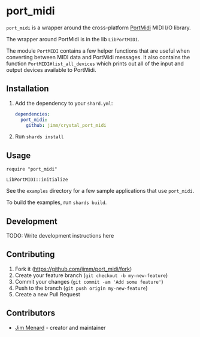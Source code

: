 # port_midi

`port_midi` is a wrapper around the cross-platform
[PortMidi](http://portmedia.sourceforge.net/portmidi/) MIDI I/O library.

The wrapper around PortMidi is in the lib `LibPortMIDI`.

The module `PortMIDI` contains a few helper functions that are useful when
converting between MIDI data and PortMidi messages. It also contains the
function `PortMIDI#list_all_devices` which prints out all of the input and
output devices available to PortMidi.

## Installation

1. Add the dependency to your `shard.yml`:

   ```yaml
   dependencies:
     port_midi:
       github: jimm/crystal_port_midi
   ```

2. Run `shards install`

## Usage

```crystal
require "port_midi"

LibPortMIDI::initialize
```

See the `examples` directory for a few sample applications that use
`port_midi`.

To build the examples, run `shards build`.

## Development

TODO: Write development instructions here

## Contributing

1. Fork it (<https://github.com/jimm/port_midi/fork>)
2. Create your feature branch (`git checkout -b my-new-feature`)
3. Commit your changes (`git commit -am 'Add some feature'`)
4. Push to the branch (`git push origin my-new-feature`)
5. Create a new Pull Request

## Contributors

- [Jim Menard](https://github.com/jimm) - creator and maintainer
